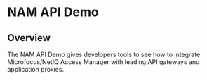 # NAM API Demo

## Overview

The NAM API Demo gives developers tools to see how to integrate Microfocus/NetIQ Access Manager with leading API gateways and application proxies.
